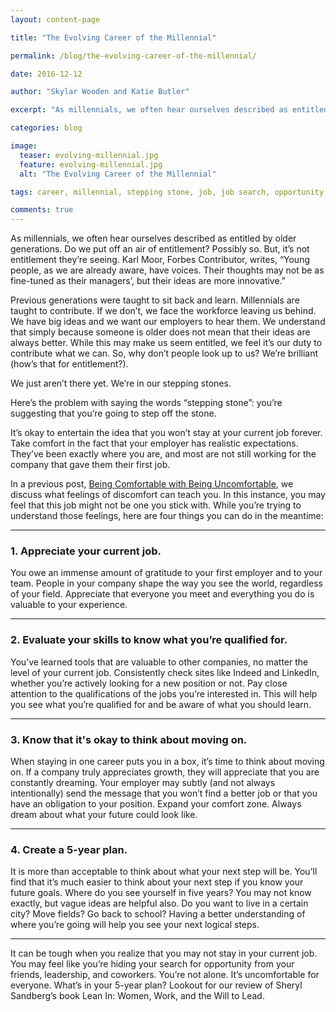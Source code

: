 ```yaml
---
layout: content-page

title: "The Evolving Career of the Millennial"

permalink: /blog/the-evolving-career-of-the-millennial/

date: 2016-12-12

author: "Skylar Wooden and Katie Butler"

excerpt: "As millennials, we often hear ourselves described as entitled by older generations. Do we put off an air of entitlement? Possibly so. But, it’s not entitlement they’re seeing."

categories: blog

image:
  teaser: evolving-millennial.jpg
  feature: evolving-millennial.jpg
  alt: "The Evolving Career of the Millennial"

tags: career, millennial, stepping stone, job, job search, opportunity

comments: true
---
```


As millennials, we often hear ourselves described as entitled by older generations. Do we put off an air of entitlement? Possibly so. But, it’s not entitlement they’re seeing. Karl Moor, Forbes Contributor, writes, “Young people, as we are already aware, have voices. Their thoughts may not be as fine-tuned as their managers’, but their ideas are more innovative.” 

Previous generations were taught to sit back and learn. Millennials are taught to contribute. If we don’t, we face the workforce leaving us behind. We have big ideas and we want our employers to hear them. We understand that simply because someone is older does not mean that their ideas are always better. While this may make us seem entitled, we feel it’s our duty to contribute what we can. So, why don’t people look up to us? We’re brilliant (how’s that for entitlement?).

We just aren’t there yet. We’re in our stepping stones.  

Here’s the problem with saying the words “stepping stone”: you’re suggesting that you’re going to step off the stone.

It’s okay to entertain the idea that you won’t stay at your current job forever. Take comfort in the fact that your employer has realistic expectations. They’ve been exactly where you are, and most are not still working for the company that gave them their first job. 

In a previous post, <a href="/blog/being-comfortable-with-being-uncomfortable/">Being Comfortable with Being Uncomfortable</a>, we discuss what feelings of discomfort can teach you. In this instance, you may feel that this job might not be one you stick with. While you’re trying to understand those feelings, here are four things you can do in the meantime:

<hr class="secondary">

### 1. Appreciate your current job.

You owe an immense amount of gratitude to your first employer and to your team. People in your company shape the way you see the world, regardless of your field. Appreciate that everyone you meet and everything you do is valuable to your experience.  

<hr class="secondary">

### 2. Evaluate your skills to know what you’re qualified for.

You’ve learned tools that are valuable to other companies, no matter the level of your current job. Consistently check sites like Indeed and LinkedIn, whether you’re actively looking for a new position or not. Pay close attention to the qualifications of the jobs you’re interested in. This will help you see what you’re qualified for and be aware of what you should learn.

<hr class="secondary">

### 3. Know that it's okay to think about moving on.

When staying in one career puts you in a box, it’s time to think about moving on. If a company truly appreciates growth, they will appreciate that you are constantly dreaming. Your employer may subtly (and not always intentionally) send the message that you won’t find a better job or that you have an obligation to your position. Expand your comfort zone. Always dream about what your future could look like. 

<hr class="secondary">

### 4. Create a 5-year plan.

It is more than acceptable to think about what your next step will be. You’ll find that it’s much easier to think about your next step if you know your future goals. Where do you see yourself in five years? You may not know exactly, but vague ideas are helpful also. Do you want to live in a certain city? Move fields? Go back to school? Having a better understanding of where you’re going will help you see your next logical steps. 

<hr class="secondary">

It can be tough when you realize that you may not stay in your current job. You may feel like you’re hiding your search for opportunity from your friends, leadership, and coworkers. You’re not alone. It’s uncomfortable for everyone. What’s in your 5-year plan? Lookout for our review of Sheryl Sandberg’s book Lean In: Women, Work, and the Will to Lead.